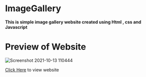 # ImageGallery

<b>This is  simple image gallery website created using Html , css and Javascript</b>

# Preview of Website
![Screenshot 2021-10-13 110444](https://user-images.githubusercontent.com/81436968/137074394-9edcca71-1ab5-40a7-be7a-92bea7ad1d9b.png)


[Click Here](https://shweta2254.github.io/ImageGallery/) to view website
